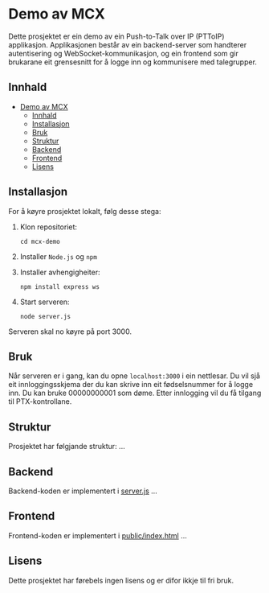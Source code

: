# Demo av MCX

Dette prosjektet er ein demo av ein Push-to-Talk over IP (PTToIP) applikasjon. Applikasjonen består av ein backend-server som handterer autentisering og WebSocket-kommunikasjon, og ein frontend som gir brukarane eit grensesnitt for å logge inn og kommunisere med talegrupper.

## Innhald

- [Demo av MCX](#demo-av-mcx)
  - [Innhald](#innhald)
  - [Installasjon](#installasjon)
  - [Bruk](#bruk)
  - [Struktur](#struktur)
  - [Backend](#backend)
  - [Frontend](#frontend)
  - [Lisens](#lisens)

## Installasjon

For å køyre prosjektet lokalt, følg desse stega:

1. Klon repositoriet:

    ```git clone https://github.com/tobce/mcx-demo
    cd mcx-demo
    ```

2. Installer `Node.js` og `npm`

3. Installer avhengigheiter:

    ```npm install express ws```

4. Start serveren:

    ```node server.js```

Serveren skal no køyre på port 3000.

## Bruk

Når serveren er i gang, kan du opne `localhost:3000` i ein nettlesar. Du vil sjå eit innloggingsskjema der du kan skrive inn eit fødselsnummer for å logge inn. Du kan bruke 00000000001 som døme. Etter innlogging vil du få tilgang til PTX-kontrollane.

## Struktur

Prosjektet har følgjande struktur: ...

## Backend

Backend-koden er implementert i [server.js](server.js) ...

## Frontend

Frontend-koden er implementert i [public/index.html](public/index.html) ...

## Lisens

Dette prosjektet har førebels ingen lisens og er difor ikkje til fri bruk.

